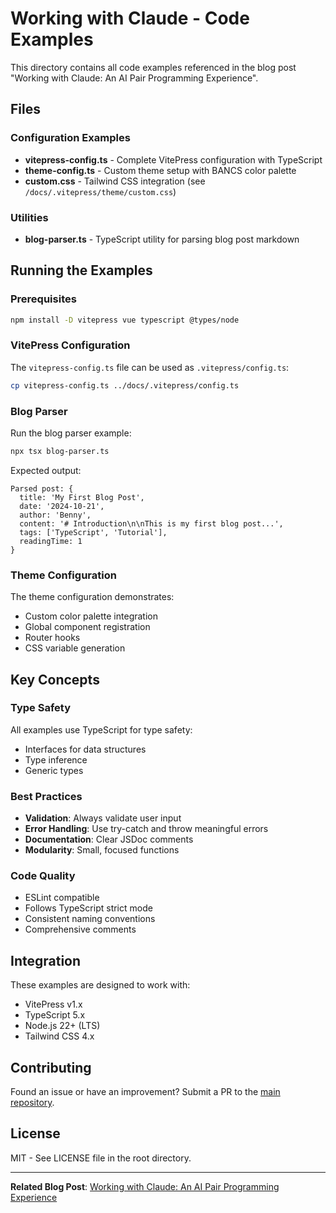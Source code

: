 # Working with Claude - Code Examples

This directory contains all code examples referenced in the blog post "Working with Claude: An AI Pair Programming Experience".

## Files

### Configuration Examples
- **vitepress-config.ts** - Complete VitePress configuration with TypeScript
- **theme-config.ts** - Custom theme setup with BANCS color palette
- **custom.css** - Tailwind CSS integration (see `/docs/.vitepress/theme/custom.css`)

### Utilities
- **blog-parser.ts** - TypeScript utility for parsing blog post markdown

## Running the Examples

### Prerequisites
```bash
npm install -D vitepress vue typescript @types/node
```

### VitePress Configuration
The `vitepress-config.ts` file can be used as `.vitepress/config.ts`:

```bash
cp vitepress-config.ts ../docs/.vitepress/config.ts
```

### Blog Parser
Run the blog parser example:

```bash
npx tsx blog-parser.ts
```

Expected output:
```
Parsed post: {
  title: 'My First Blog Post',
  date: '2024-10-21',
  author: 'Benny',
  content: '# Introduction\n\nThis is my first blog post...',
  tags: ['TypeScript', 'Tutorial'],
  readingTime: 1
}
```

### Theme Configuration
The theme configuration demonstrates:
- Custom color palette integration
- Global component registration
- Router hooks
- CSS variable generation

## Key Concepts

### Type Safety
All examples use TypeScript for type safety:
- Interfaces for data structures
- Type inference
- Generic types

### Best Practices
- **Validation**: Always validate user input
- **Error Handling**: Use try-catch and throw meaningful errors
- **Documentation**: Clear JSDoc comments
- **Modularity**: Small, focused functions

### Code Quality
- ESLint compatible
- Follows TypeScript strict mode
- Consistent naming conventions
- Comprehensive comments

## Integration

These examples are designed to work with:
- VitePress v1.x
- TypeScript 5.x
- Node.js 22+ (LTS)
- Tailwind CSS 4.x

## Contributing

Found an issue or have an improvement? Submit a PR to the [main repository](https://github.com/BANCS-Norway/home).

## License

MIT - See LICENSE file in the root directory.

---

**Related Blog Post**: [Working with Claude: An AI Pair Programming Experience](/blog/working-with-claude)
